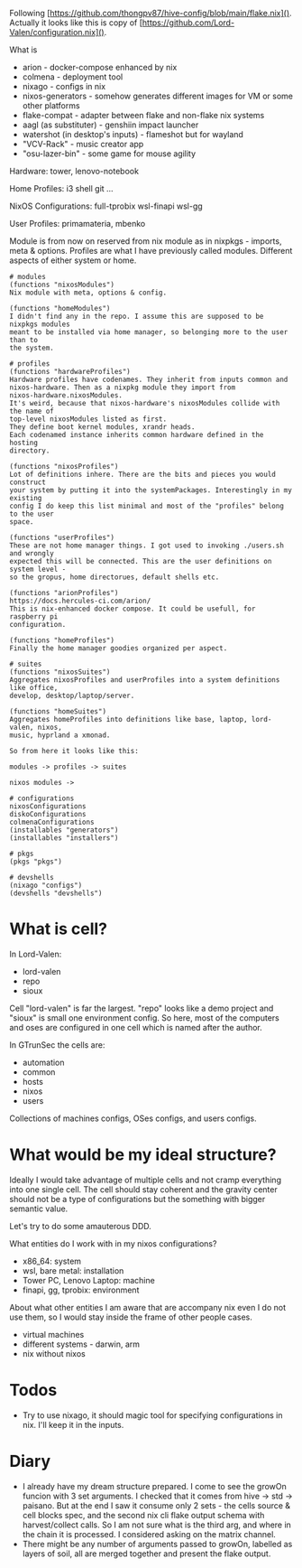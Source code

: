 Following [https://github.com/thongpv87/hive-config/blob/main/flake.nix]().
Actually it looks like this is copy of [https://github.com/Lord-Valen/configuration.nix]().

What is

- arion - docker-compose enhanced by nix
- colmena - deployment tool
- nixago - configs in nix
- nixos-generators - somehow generates different images for VM or some other platforms
- flake-compat - adapter between flake and non-flake nix systems
- aagl (as substituter) - genshiin impact launcher
- watershot (in desktop's inputs) - flameshot but for wayland
- "VCV-Rack" - music creator app
- "osu-lazer-bin" - some game for mouse agility

Hardware:
tower,
lenovo-notebook

Home Profiles:
i3
shell
git
...

NixOS Configurations:
full-tprobix
wsl-finapi
wsl-gg

User Profiles:
primamateria, mbenko

Module is from now on reserved from nix module as in nixpkgs - imports, meta &
options.
Profiles are what I have previously called modules. Different aspects of either
system or home.

```
# modules
(functions "nixosModules")
Nix module with meta, options & config.

(functions "homeModules")
I didn't find any in the repo. I assume this are supposed to be nixpkgs modules
meant to be installed via home manager, so belonging more to the user than to
the system.

# profiles
(functions "hardwareProfiles")
Hardware profiles have codenames. They inherit from inputs common and
nixos-hardware. Then as a nixpkg module they import from
nixos-hardware.nixosModules.
It's weird, because that nixos-hardware's nixosModules collide with the name of
top-level nixosModules listed as first.
They define boot kernel modules, xrandr heads.
Each codenamed instance inherits common hardware defined in the hosting
directory.

(functions "nixosProfiles")
Lot of definitions inhere. There are the bits and pieces you would construct
your system by putting it into the systemPackages. Interestingly in my existing
config I do keep this list minimal and most of the "profiles" belong to the user
space.

(functions "userProfiles")
These are not home manager things. I got used to invoking ./users.sh and wrongly
expected this will be connected. This are the user definitions on system level -
so the gropus, home directorues, default shells etc.

(functions "arionProfiles")
https://docs.hercules-ci.com/arion/
This is nix-enhanced docker compose. It could be usefull, for raspberry pi
configuration.

(functions "homeProfiles")
Finally the home manager goodies organized per aspect.

# suites
(functions "nixosSuites")
Aggregates nixosProfiles and userProfiles into a system definitions like office,
develop, desktop/laptop/server.

(functions "homeSuites")
Aggregates homeProfiles into definitions like base, laptop, lord-valen, nixos,
music, hyprland a xmonad.

So from here it looks like this:

modules -> profiles -> suites

nixos modules ->

# configurations
nixosConfigurations
diskoConfigurations
colmenaConfigurations
(installables "generators")
(installables "installers")

# pkgs
(pkgs "pkgs")

# devshells
(nixago "configs")
(devshells "devshells")
```

# What is cell?

In Lord-Valen:

- lord-valen
- repo
- sioux

Cell "lord-valen" is far the largest. "repo" looks like a demo project and
"sioux" is small one environment config. So here, most of the computers and oses
are configured in one cell which is named after the author.

In GTrunSec the cells are:

- automation
- common
- hosts
- nixos
- users

Collections of machines configs, OSes configs, and users configs.

# What would be my ideal structure?

Ideally I would take advantage of multiple cells and not cramp everything into
one single cell. The cell should stay coherent and the gravity center should not
be a type of configurations but the something with bigger semantic value.

Let's try to do some amauterous DDD.

What entities do I work with in my nixos configurations?

- x86_64: system
- wsl, bare metal: installation
- Tower PC, Lenovo Laptop: machine
- finapi, gg, tprobix: environment

About what other entities I am aware that are accompany nix even I do not use
them, so I would stay inside the frame of other people cases.

- virtual machines
- different systems - darwin, arm
- nix without nixos

# Todos

- Try to use nixago, it should magic tool for specifying configurations in nix.
  I'll keep it in the inputs.

# Diary

- I already have my dream structure prepared. I come to see the growOn funcion
  with 3 set arguments. I checked that it comes from hive -> std -> paisano. But
  at the end I saw it consume only 2 sets - the cells source & cell blocks spec,
  and the second nix cli flake output schema with harvest/collect calls. So I am
  not sure what is the third arg, and where in the chain it is processed. I
  considered asking on the matrix channel.
- There might be any number of arguments passed to growOn, labelled as layers of
  soil, all are merged together and present the flake output.
